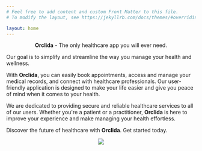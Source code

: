 ```yaml
---
# Feel free to add content and custom Front Matter to this file.
# To modify the layout, see https://jekyllrb.com/docs/themes/#overriding-theme-defaults

layout: home
---
```


<p align="center"> <b>Orclida</b> - The only healthcare app you will ever need.</p>

Our goal is to simplify and streamline the way you manage your health and wellness.

With **Orclida**, you can easily book appointments, access and manage your medical records, and connect with healthcare professionals. Our user-friendly application is designed to make your life easier and give you peace of mind when it comes to your health.

We are dedicated to providing secure and reliable healthcare services to all of our users. Whether you're a patient or a practitioner, **Orclida** is here to improve your experience and make managing your health effortless.

Discover the future of healthcare with **Orclida**. Get started today.

<p align="center"><img src="{{"/images/orclida.jpg" | relative_url}}"></p>
